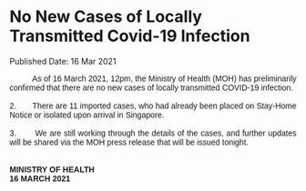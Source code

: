 <html>
    <meta http-equiv="Content-Type" content="text/html; charset=utf-8"/>
    <meta charset="utf-8"/>
    <title>No New Cases of Locally Transmitted Covid-19 Infection</title>
    <body><h1>No New Cases of Locally Transmitted Covid-19 Infection</h1>
    <p>Published Date: 16 Mar 2021</p> <p style="text-align: justify;"><span style="font-family: Arial;"><span style="font-size: 14px;">&nbsp; &nbsp; &nbsp; &nbsp; &nbsp; As of 16 March 2021, 12pm, the Ministry of Health (MOH) has preliminarily confirmed that there are no new cases of locally transmitted COVID-19 infection.&nbsp;<br><br>2.&nbsp; &nbsp; &nbsp; &nbsp;There are 11 imported cases, who had already been placed on Stay-Home Notice or isolated upon arrival in Singapore.&nbsp;<br><br>3.&nbsp; &nbsp; &nbsp; &nbsp;We are still working through the details of the cases, and further updates will be shared via the MOH press release that will be issued tonight.&nbsp;<br><br><br><strong>MINISTRY OF HEALTH<br>16 MARCH 2021</strong></span></span></p></body>
</html>